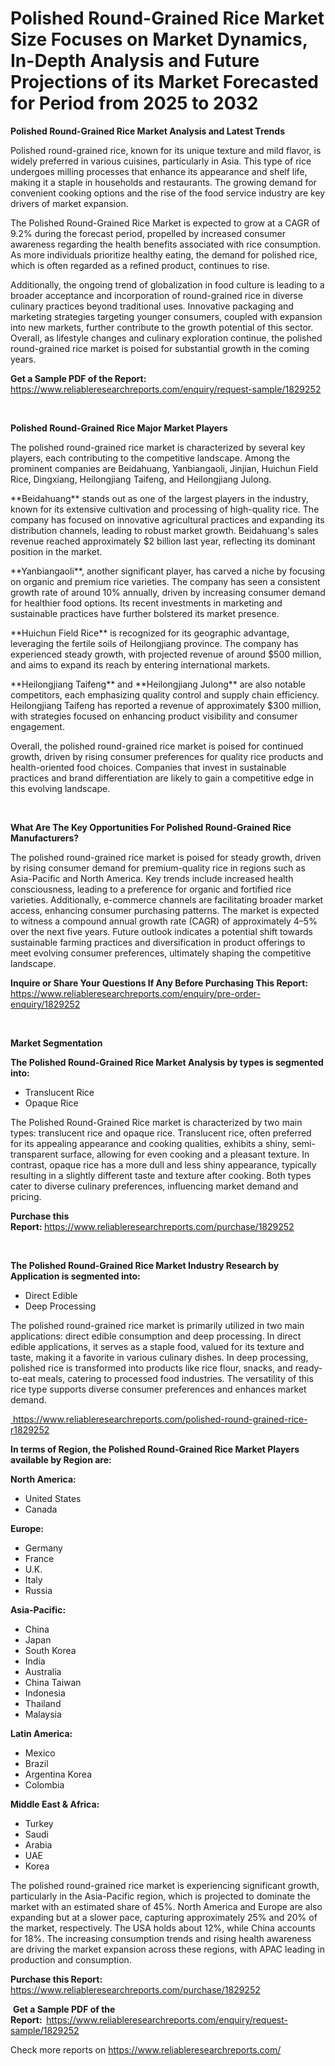 <p><h1>Polished Round-Grained Rice Market Size Focuses on Market Dynamics, In-Depth Analysis and Future Projections of its Market Forecasted for Period from 2025 to 2032</h1></p><p><strong>Polished Round-Grained Rice Market Analysis and Latest Trends</strong></p>
<p><p>Polished round-grained rice, known for its unique texture and mild flavor, is widely preferred in various cuisines, particularly in Asia. This type of rice undergoes milling processes that enhance its appearance and shelf life, making it a staple in households and restaurants. The growing demand for convenient cooking options and the rise of the food service industry are key drivers of market expansion.</p><p>The Polished Round-Grained Rice Market is expected to grow at a CAGR of 9.2% during the forecast period, propelled by increased consumer awareness regarding the health benefits associated with rice consumption. As more individuals prioritize healthy eating, the demand for polished rice, which is often regarded as a refined product, continues to rise. </p><p>Additionally, the ongoing trend of globalization in food culture is leading to a broader acceptance and incorporation of round-grained rice in diverse culinary practices beyond traditional uses. Innovative packaging and marketing strategies targeting younger consumers, coupled with expansion into new markets, further contribute to the growth potential of this sector. Overall, as lifestyle changes and culinary exploration continue, the polished round-grained rice market is poised for substantial growth in the coming years.</p></p>
<p><strong>Get a Sample PDF of the Report:&nbsp;</strong> <a href="https://www.reliableresearchreports.com/enquiry/request-sample/1829252?utm_campaign=2030&utm_medium=2&utm_source=Github&utm_content=ia&utm_term=15022025&utm_id=polished-round-grained-rice">https://www.reliableresearchreports.com/enquiry/request-sample/1829252</a></p>
<p>&nbsp;</p>
<p><strong>Polished Round-Grained Rice Major Market Players</strong></p>
<p><p>The polished round-grained rice market is characterized by several key players, each contributing to the competitive landscape. Among the prominent companies are Beidahuang, Yanbiangaoli, Jinjian, Huichun Field Rice, Dingxiang, Heilongjiang Taifeng, and Heilongjiang Julong.</p><p>**Beidahuang** stands out as one of the largest players in the industry, known for its extensive cultivation and processing of high-quality rice. The company has focused on innovative agricultural practices and expanding its distribution channels, leading to robust market growth. Beidahuang's sales revenue reached approximately $2 billion last year, reflecting its dominant position in the market.</p><p>**Yanbiangaoli**, another significant player, has carved a niche by focusing on organic and premium rice varieties. The company has seen a consistent growth rate of around 10% annually, driven by increasing consumer demand for healthier food options. Its recent investments in marketing and sustainable practices have further bolstered its market presence.</p><p>**Huichun Field Rice** is recognized for its geographic advantage, leveraging the fertile soils of Heilongjiang province. The company has experienced steady growth, with projected revenue of around $500 million, and aims to expand its reach by entering international markets.</p><p>**Heilongjiang Taifeng** and **Heilongjiang Julong** are also notable competitors, each emphasizing quality control and supply chain efficiency. Heilongjiang Taifeng has reported a revenue of approximately $300 million, with strategies focused on enhancing product visibility and consumer engagement.</p><p>Overall, the polished round-grained rice market is poised for continued growth, driven by rising consumer preferences for quality rice products and health-oriented food choices. Companies that invest in sustainable practices and brand differentiation are likely to gain a competitive edge in this evolving landscape.</p></p>
<p>&nbsp;</p>
<p><strong>What Are The Key Opportunities For Polished Round-Grained Rice Manufacturers?</strong></p>
<p><p>The polished round-grained rice market is poised for steady growth, driven by rising consumer demand for premium-quality rice in regions such as Asia-Pacific and North America. Key trends include increased health consciousness, leading to a preference for organic and fortified rice varieties. Additionally, e-commerce channels are facilitating broader market access, enhancing consumer purchasing patterns. The market is expected to witness a compound annual growth rate (CAGR) of approximately 4–5% over the next five years. Future outlook indicates a potential shift towards sustainable farming practices and diversification in product offerings to meet evolving consumer preferences, ultimately shaping the competitive landscape.</p></p>
<p><strong>Inquire or Share Your Questions If Any Before Purchasing This Report:</strong> <a href="https://www.reliableresearchreports.com/enquiry/pre-order-enquiry/1829252?utm_campaign=2030&utm_medium=2&utm_source=Github&utm_content=ia&utm_term=15022025&utm_id=polished-round-grained-rice">https://www.reliableresearchreports.com/enquiry/pre-order-enquiry/1829252</a></p>
<p>&nbsp;</p>
<p><strong>Market Segmentation</strong></p>
<p><strong>The Polished Round-Grained Rice Market Analysis by types is segmented into:</strong></p>
<p><ul><li>Translucent Rice</li><li>Opaque Rice</li></ul></p>
<p><p>The Polished Round-Grained Rice market is characterized by two main types: translucent rice and opaque rice. Translucent rice, often preferred for its appealing appearance and cooking qualities, exhibits a shiny, semi-transparent surface, allowing for even cooking and a pleasant texture. In contrast, opaque rice has a more dull and less shiny appearance, typically resulting in a slightly different taste and texture after cooking. Both types cater to diverse culinary preferences, influencing market demand and pricing.</p></p>
<p><strong>Purchase this Report:&nbsp;</strong><a href="https://www.reliableresearchreports.com/purchase/1829252?utm_campaign=2030&utm_medium=2&utm_source=Github&utm_content=ia&utm_term=15022025&utm_id=polished-round-grained-rice">https://www.reliableresearchreports.com/purchase/1829252</a></p>
<p>&nbsp;</p>
<p><strong>The Polished Round-Grained Rice Market Industry Research by Application is segmented into:</strong></p>
<p><ul><li>Direct Edible</li><li>Deep Processing</li></ul></p>
<p><p>The polished round-grained rice market is primarily utilized in two main applications: direct edible consumption and deep processing. In direct edible applications, it serves as a staple food, valued for its texture and taste, making it a favorite in various culinary dishes. In deep processing, polished rice is transformed into products like rice flour, snacks, and ready-to-eat meals, catering to processed food industries. The versatility of this rice type supports diverse consumer preferences and enhances market demand.</p></p>
<p><a href="https://www.reliableresearchreports.com/polished-round-grained-rice-r1829252?utm_campaign=2030&utm_medium=2&utm_source=Github&utm_content=ia&utm_term=15022025&utm_id=polished-round-grained-rice">&nbsp;https://www.reliableresearchreports.com/polished-round-grained-rice-r1829252</a></p>
<p><strong>In terms of Region, the Polished Round-Grained Rice Market Players available by Region are:</strong></p>
<p>
    <p> <strong> North America: </strong>
        <ul>
            <li>United States</li>
            <li>Canada</li>
        </ul>
        </p> 
    <p> <strong> Europe: </strong>
        <ul>
            <li>Germany</li>
            <li>France</li>
            <li>U.K.</li>
            <li>Italy</li>
            <li>Russia</li>
        </ul>
        </p> 
    <p> <strong> Asia-Pacific: </strong>
        <ul>
            <li>China</li>
            <li>Japan</li>
            <li>South Korea</li>
            <li>India</li>
            <li>Australia</li>
            <li>China Taiwan</li>
            <li>Indonesia</li>
            <li>Thailand</li>
            <li>Malaysia</li>
        </ul>
        </p> 
    <p> <strong> Latin America: </strong>
        <ul>
            <li>Mexico</li>
            <li>Brazil</li>
            <li>Argentina Korea</li>
            <li>Colombia</li>
        </ul>
        </p> 
    <p> <strong> Middle East & Africa: </strong>
        <ul>
            <li>Turkey</li>
            <li>Saudi</li>
            <li>Arabia</li>
            <li>UAE</li>
            <li>Korea</li>
        </ul>
    </p>
    </p>
<p><p>The polished round-grained rice market is experiencing significant growth, particularly in the Asia-Pacific region, which is projected to dominate the market with an estimated share of 45%. North America and Europe are also expanding but at a slower pace, capturing approximately 25% and 20% of the market, respectively. The USA holds about 12%, while China accounts for 18%. The increasing consumption trends and rising health awareness are driving the market expansion across these regions, with APAC leading in production and consumption.</p></p>
<p><strong>Purchase this Report: </strong><a href="https://www.reliableresearchreports.com/purchase/1829252?utm_campaign=2030&utm_medium=2&utm_source=Github&utm_content=ia&utm_term=15022025&utm_id=polished-round-grained-rice">https://www.reliableresearchreports.com/purchase/1829252</a></p>
<p>&nbsp;<strong>Get a Sample PDF of the Report:&nbsp;&nbsp;</strong><a href="https://www.reliableresearchreports.com/enquiry/request-sample/1829252?utm_campaign=2030&utm_medium=2&utm_source=Github&utm_content=ia&utm_term=15022025&utm_id=polished-round-grained-rice">https://www.reliableresearchreports.com/enquiry/request-sample/1829252</a></p>
<p><strong></strong></p>
<p>Check more reports on <a href="https://www.reliableresearchreports.com/?utm_campaign=2030&utm_medium=2&utm_source=Github&utm_content=ia&utm_term=15022025&utm_id=polished-round-grained-rice">https://www.reliableresearchreports.com/</a></p>